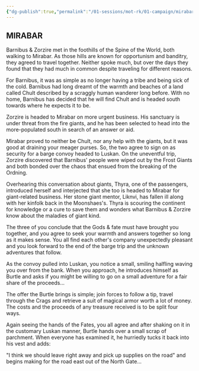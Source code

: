 ```yaml
---
{"dg-publish":true,"permalink":"/01-sessions/mot-rk/01-campaign/mirabar/","tags":["Interlopers"]}
---
```



## MIRABAR

Barnibus & Zorzire met in the foothills of the Spine of the World, both walking to Mirabar.  As those hills are known for opportunism and banditry, they agreed to travel together.  Neither spoke much, but over the days they found that they had much in common despite traveling for different reasons.  

For Barnibus, it was as simple as no longer having a tribe and being sick of the cold.  Barnibus had long dreamt of the warmth and beaches of a land called Chult described by a scraggly human wanderer long before.  With no home, Barnibus has decided that he will find Chult and is headed south towards where he expects it to be.

Zorzire is headed to Mirabar on more urgent business.  His sanctuary is under threat from the fire giants, and he has been selected to head into the more-populated south in search of an answer or aid.

Mirabar proved to neither be Chult, nor any help with the giants, but it was good at draining your meager purses.  So, the two agree to sign on as security for a barge convoy headed to Luskan.  On the uneventful trip, Zorzire discovered that Barnibus' people were wiped out by the Frost Giants and both bonded over the chaos that ensued from the breaking of the Ordning.

Overhearing this conversation about giants, Thyra, one of the passengers, introduced herself and interjected that she too is headed to Mirabar for giant-related business.  Her stone giant mentor, Liknvi, has fallen ill along with her kinfolk back in the Moonshaes's.  Thyra is scouring the continent for knowledge or a cure to save them and wonders what Barnibus & Zorzire know about the maladies of giant kind.

The three of you conclude that the Gods & fate must have brought you together, and you agree to seek your warmth and answers together so long as it makes sense.  You all find each other's company unexpectedly pleasant and you look forward to the end of the barge trip and the unknown adventures that follow.

As the convoy pulled into Luskan, you notice a small, smiling halfling waving you over from the bank.  When you approach, he introduces himself as Burtle and asks if you might be willing to go on a small adventure for a fair share of the proceeds...

The offer the Burtle brings is simple; join forces to follow a tip, travel through the Crags and retrieve a suit of magical armor worth a lot of money.  The costs and the proceeds of any treasure received is to be split four ways.

Again seeing the hands of the Fates, you all agree and after shaking on it in the customary Luskan manner, Burtle hands over a small scrap of parchment.  When everyone has examined it, he hurriedly tucks it back into his vest and adds:

"I think we should leave right away and pick up supplies on the road" and begins making for the road east out of the North Gate...